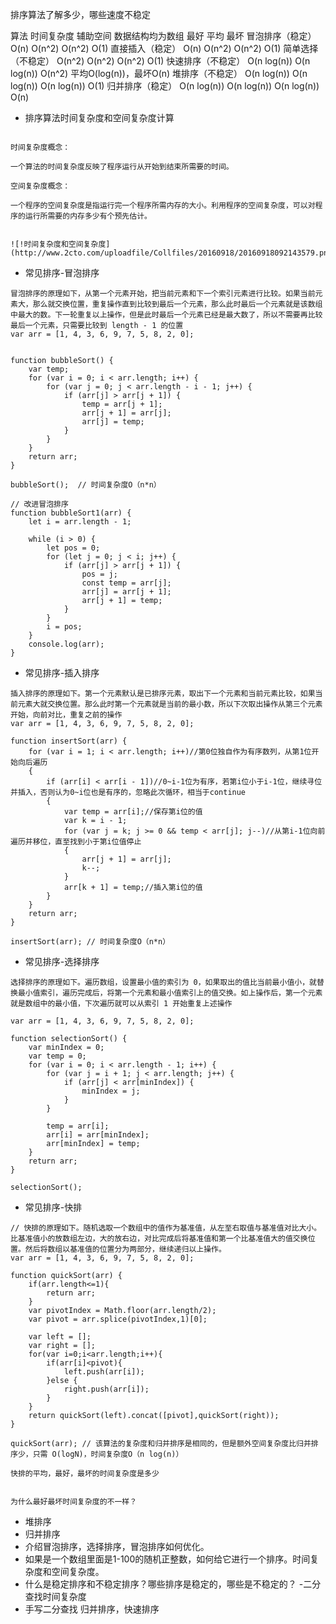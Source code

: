排序算法了解多少，哪些速度不稳定

算法	时间复杂度	辅助空间
数据结构均为数组	最好	平均	最坏
冒泡排序（稳定）	O(n)	O(n^2)	O(n^2)	O(1)
直接插入（稳定）	O(n)	O(n^2)	O(n^2)	O(1)
简单选择（不稳定）	O(n^2)	O(n^2)	O(n^2)	O(1)
快速排序（不稳定）	O(n log(n))	O(n log(n))	O(n^2)	平均O(log(n))，最坏O(n)
堆排序（不稳定）	O(n log(n))	O(n log(n))	O(n log(n))	O(1)
归并排序（稳定）	O(n log(n))	O(n log(n))	O(n log(n))	O(n)

- 排序算法时间复杂度和空间复杂度计算
``` 

时间复杂度概念：

一个算法的时间复杂度反映了程序运行从开始到结束所需要的时间。

空间复杂度概念：

一个程序的空间复杂度是指运行完一个程序所需内存的大小。利用程序的空间复杂度，可以对程序的运行所需要的内存多少有个预先估计。


![!时间复杂度和空间复杂度](http://www.2cto.com/uploadfile/Collfiles/20160918/20160918092143579.png)
```

- 常见排序-冒泡排序
``` 
冒泡排序的原理如下，从第一个元素开始，把当前元素和下一个索引元素进行比较。如果当前元素大，那么就交换位置，重复操作直到比较到最后一个元素，那么此时最后一个元素就是该数组中最大的数。下一轮重复以上操作，但是此时最后一个元素已经是最大数了，所以不需要再比较最后一个元素，只需要比较到 length - 1 的位置
var arr = [1, 4, 3, 6, 9, 7, 5, 8, 2, 0];


function bubbleSort() {
    var temp;
    for (var i = 0; i < arr.length; i++) {
        for (var j = 0; j < arr.length - i - 1; j++) {
            if (arr[j] > arr[j + 1]) {
                temp = arr[j + 1];
                arr[j + 1] = arr[j];
                arr[j] = temp;
            }
        }
    }
    return arr;
}

bubbleSort();  // 时间复杂度O（n*n）

// 改进冒泡排序
function bubbleSort1(arr) {
    let i = arr.length - 1;

    while (i > 0) {
        let pos = 0;
        for (let j = 0; j < i; j++) {
            if (arr[j] > arr[j + 1]) {
                pos = j;
                const temp = arr[j];
                arr[j] = arr[j + 1];
                arr[j + 1] = temp;
            }
        }
        i = pos;
    }
    console.log(arr);
}

```


- 常见排序-插入排序
``` 
插入排序的原理如下。第一个元素默认是已排序元素，取出下一个元素和当前元素比较，如果当前元素大就交换位置。那么此时第一个元素就是当前的最小数，所以下次取出操作从第三个元素开始，向前对比，重复之前的操作
var arr = [1, 4, 3, 6, 9, 7, 5, 8, 2, 0];

function insertSort(arr) {
    for (var i = 1; i < arr.length; i++)//第0位独自作为有序数列，从第1位开始向后遍历
    {
        if (arr[i] < arr[i - 1])//0~i-1位为有序，若第i位小于i-1位，继续寻位并插入，否则认为0~i位也是有序的，忽略此次循环，相当于continue
        {
            var temp = arr[i];//保存第i位的值
            var k = i - 1;
            for (var j = k; j >= 0 && temp < arr[j]; j--)//从第i-1位向前遍历并移位，直至找到小于第i位值停止
            {
                arr[j + 1] = arr[j];
                k--;
            }
            arr[k + 1] = temp;//插入第i位的值
        }
    }
    return arr;
}

insertSort(arr); // 时间复杂度O（n*n）

```


- 常见排序-选择排序
``` 
选择排序的原理如下。遍历数组，设置最小值的索引为 0，如果取出的值比当前最小值小，就替换最小值索引，遍历完成后，将第一个元素和最小值索引上的值交换。如上操作后，第一个元素就是数组中的最小值，下次遍历就可以从索引 1 开始重复上述操作

var arr = [1, 4, 3, 6, 9, 7, 5, 8, 2, 0];

function selectionSort() {
    var minIndex = 0;
    var temp = 0;
    for (var i = 0; i < arr.length - 1; i++) {
        for (var j = i + 1; j < arr.length; j++) {
            if (arr[j] < arr[minIndex]) {
                minIndex = j;
            }
        }

        temp = arr[i];
        arr[i] = arr[minIndex];
        arr[minIndex] = temp;
    }
    return arr;
}

selectionSort();
```


- 常见排序-快排

``` 
// 快排的原理如下。随机选取一个数组中的值作为基准值，从左至右取值与基准值对比大小。比基准值小的放数组左边，大的放右边，对比完成后将基准值和第一个比基准值大的值交换位置。然后将数组以基准值的位置分为两部分，继续递归以上操作。
var arr = [1, 4, 3, 6, 9, 7, 5, 8, 2, 0];

function quickSort(arr) {
    if(arr.length<=1){
        return arr;
    }
    var pivotIndex = Math.floor(arr.length/2);
    var pivot = arr.splice(pivotIndex,1)[0];

    var left = [];
    var right = [];
    for(var i=0;i<arr.length;i++){
        if(arr[i]<pivot){
            left.push(arr[i]);
        }else {
            right.push(arr[i]);
        }
    }
    return quickSort(left).concat([pivot],quickSort(right));
}

quickSort(arr); // 该算法的复杂度和归并排序是相同的，但是额外空间复杂度比归并排序少，只需 O(logN)，时间复杂度O（n log(n)）

快排的平均，最好，最坏的时间复杂度是多少


为什么最好最坏时间复杂度的不一样？

```
- 堆排序
- 归并排序
- 介绍冒泡排序，选择排序，冒泡排序如何优化。
- 如果是一个数组里面是1-100的随机正整数，如何给它进行一个排序。时间复杂度和空间复杂度。
- 什么是稳定排序和不稳定排序？哪些排序是稳定的，哪些是不稳定的？
-二分查找时间复杂度
- 手写二分查找
 归并排序，快速排序
